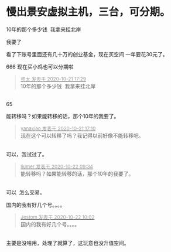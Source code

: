 # 慢出景安虚拟主机，三台，可分期。


10年的那个多少钱&nbsp;&nbsp;我拿来挂北岸

我要了

看了下账号里面还有几十万的创业基金，现在买空间 一年要花30元了。

666 现在买小鸡也可以分期啦

<div class="quote"><blockquote><font size="2"><a href="https://www.hostloc.com/forum.php?mod=redirect&amp;goto=findpost&amp;pid=9332444&amp;ptid=756844" target="_blank"><font color="#999999">师太 发表于 2020-10-21 17:29</font></a></font><br />
10年的那个多少钱&nbsp;&nbsp;我拿来挂北岸</blockquote></div><br />
65

能转移吗？如果能转移的话，那个10年的我要了。

<div class="quote"><blockquote><font size="2"><a href="https://www.hostloc.com/forum.php?mod=redirect&amp;goto=findpost&amp;pid=9332365&amp;ptid=756844" target="_blank"><font color="#999999">yanaxiao 发表于 2020-10-21 17:10</font></a></font><br />
现在这个可以转移了吗？我记得以前好像不能转移吧。</blockquote></div><br />
可以，我试过了。

<div class="quote"><blockquote><font size="2"><a href="https://www.hostloc.com/forum.php?mod=redirect&amp;goto=findpost&amp;pid=9334546&amp;ptid=756844" target="_blank"><font color="#999999">liumer 发表于 2020-10-22 09:34</font></a></font><br />
能转移吗？如果能转移的话，那个10年的我要了。</blockquote></div><br />
可以&nbsp;&nbsp;怎么交易。

国内的我有好几个号。。。。

<div class="quote"><blockquote><font size="2"><a href="https://www.hostloc.com/forum.php?mod=redirect&amp;goto=findpost&amp;pid=9334711&amp;ptid=756844" target="_blank"><font color="#999999">Jestom 发表于 2020-10-22 10:02</font></a></font><br />
国内的我有好几个号。。。。</blockquote></div><br />
主要是没啥用，处理了就算了，这玩意也没升值空间。

